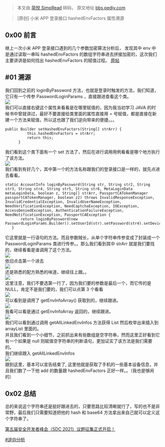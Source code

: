 > 本文由 [简悦 SimpRead](http://ksria.com/simpread/) 转码， 原文地址 [bbs.pediy.com](https://bbs.pediy.com/thread-266338.htm)

> [原创] 小米 APP 登录接口 hashedEnvFactors 属性溯源

0x00 前言
-------

继上一次小米 APP 登录接口遇到的几个参数加密算法分析后， 发现其中 env 中是通过读取一串叫 hashedEnvFactors 的数组字符串进去拼接加密的，这次我们主要讲讲是如何找出 hashedEnvFactors 的赋值过程。 [原帖](https://bbs.pediy.com/thread-266334.htm)

#01 溯源
------

我们回到之前的 loginByPassword 方法，也就是登录时触发的方法，我们知道，它只有一个传参 PasswordLoginParams ，直接跟进查看这个类。  
![](https://bbs.pediy.com/upload/attach/202103/885524_BV5KB6CBFBBYAZN.png)  
我们可以直接右键这个属性来看看是在哪里赋值的，因为我当初学习 JAVA 的时候书中曾就讲过，最好不要直接给类里面的属性直接用 = 号赋值，都是直接在新建一个方法来赋值，所以这也跟了我们逆向带来的便捷。。。

```
public Builder setHashedEnvFactors(String[] strArr) {
          this.hashedEnvFactors = strArr;
          return this;
      }

```

我们看到这个类下面有一个 set 方法了，然后在进行调用用例看看是哪个地方执行了该方法。  
![](https://bbs.pediy.com/upload/attach/202103/885524_35N5EUWKDRD7VA9.png)  
我们看到有好几个，其中第一个的方法名称跟我们的登录接口是一样的，就先点进去看看。

```
static AccountInfo loginByPassword(String str, String str2, String str3, String str4, String str5, String str6, MetaLoginData metaLoginData, boolean z, String[] strArr, PassportCATokenManager passportCATokenManager, boolean z2) throws InvalidResponseException, InvalidCredentialException, InvalidUserNameException, NeedVerificationException, NeedCaptchaException, IOException, AccessDeniedException, AuthenticationFailureException, NeedNotificationException, PassportCAException {
       return loginByPassword(new PasswordLoginParams.Builder().setUserId(str).setPassword(str4).setDeviceId(str3).setCaptCode(str5).setCaptIck(str6).setServiceId(str2).setMetaLoginData(metaLoginData).setNeedProcessNotification(z).setIsReturnStsUrl(z2).setHashedEnvFactors(strArr).build());
   }

```

它这里就是一行语句的方法。而且参数贼长，从单个字符串传参变成了封装成一个 PasswordLoginParams 类进行传参。。那么我们看到其中 strArr 就是我们要找的，继续看看是谁调用了这个方法。  
![](https://bbs.pediy.com/upload/attach/202103/885524_NAUHQGEAGPQHQBE.png)  
依旧点击第一个进去  
![](https://bbs.pediy.com/upload/attach/202103/885524_X29KHA9253VN95F.png)  
还是熟悉的配方熟悉的味道，继续往上跟。。  
![](https://bbs.pediy.com/upload/attach/202103/885524_7THAW28AWYVG6CC.png)  
这里注意，我们不要选第一行了，因为我们要的参数是最后一个，而它传的是 NULL，肯定不是我们要的，我们可以点第 3 个看看  
![](https://bbs.pediy.com/upload/attach/202103/885524_K5SB74VHNV6AC7C.png)  
可以看到是调用了 getEnvInfoArray() 获取到的，继续跟进。  
![](https://bbs.pediy.com/upload/attach/202103/885524_CC6NDC6FFPEADF5.png)  
我看可以看是通过 getEnvInfoArray 返回的，继续跟进。  
![](https://bbs.pediy.com/upload/attach/202103/885524_X8RMEWW4T6AD8UJ.png)  
我们可以看到通过调用 getAllLinkedEnvInfos 方法获得 List 然后枚举出来插入到 arrayList 里面的。  
并且我们看到一个小细节，之前抓出来有些数组是空字符串，然而这里正好看到它有一个如果是 null 则赋值空字符串的判断语句，更加证实了该方法是我们需要的。  
我们继续跟入 getAllLinkedEnvInfos  
![](https://bbs.pediy.com/upload/attach/202103/885524_JK6M5NKHTQM5M8K.png)  
跟到这里，基本可以宣告结束了, 这里他就是获取了手机的一些基本设备信息，并且我们数了一下他 add 的数量跟 hashedEnvFactors 正好一样。。（我也是够闲的）

0x02 总结
-------

总的来说这个字符串还是挺好跟进去的，只要思路比较清晰就行了，写的也不是非常野，最后我们只需要知道把他的 hash 和 base64 方法拿出来自己就可以定义这个字符串了。

[第五届安全开发者峰会（SDC 2021）议题征集正式开启！](https://bbs.pediy.com/thread-266645.htm)

[#逆向分析](forum-161-1-118.htm)